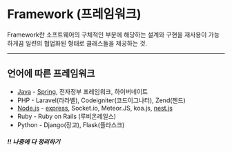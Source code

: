 # Framework (프레임워크)
Framework란 소프트웨어의 구체적인 부분에 해당하는 설계와 구현을 재사용이 가능하게끔 일련의 협업화된 형태로 클래스들을 제공하는 것.

---
## 언어에 따른 프레임워크
- [Java](Java.md) -  [Spring](Spring.md), 전자정부 프레임워크, 하이버네이트
- PHP - Laravel(라라벨), Codeigniter(코드이그나터), Zend(젠드)
- [Node.js](Node.js.md) - [express](Express.md), Socket.io, Meteor.JS, koa.js, [nest.js](Nest.js.md)
- Ruby - Ruby on Rails (루비온레일스)
- Python - Django(장고), Flask(플라스크)

##### !! 나중에 다 정리하기




